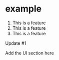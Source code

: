 # example

1. This is a feature
2. This is a feature
3. This is a feature

Update #1

Add the UI section here

